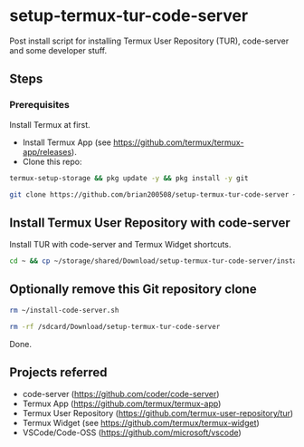 # setup-termux-tur-code-server
Post install script for installing Termux User Repository (TUR), code-server and some developer stuff.

## Steps
### Prerequisites
Install Termux at first.
- Install Termux App (see https://github.com/termux/termux-app/releases).
- Clone this repo:

```bash
termux-setup-storage && pkg update -y && pkg install -y git
```

```bash
git clone https://github.com/brian200508/setup-termux-tur-code-server ~/storage/shared/Download/setup-termux-tur-code-server
```

## Install Termux User Repository with code-server
Install TUR with code-server and Termux Widget shortcuts.

```bash
cd ~ && cp ~/storage/shared/Download/setup-termux-tur-code-server/install-code-server.sh . &&  chmod +x ~/install-code-server.sh && ./install-code-server.sh
```

## Optionally remove this Git repository clone

```bash
rm ~/install-code-server.sh
```

```bash
rm -rf /sdcard/Download/setup-termux-tur-code-server
```

Done.

## Projects referred
 - code-server (https://github.com/coder/code-server)
 - Termux App (https://github.com/termux/termux-app)
 - Termux User Repository (https://github.com/termux-user-repository/tur)
 - Termux Widget (see https://github.com/termux/termux-widget)
 - VSCode/Code-OSS (https://github.com/microsoft/vscode)
